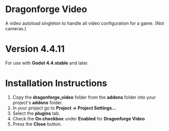 # Dragonforge Video
A video autoload singleton to handle all video configuration for a game. (Not cameras.)
# Version 4.4.11
For use with **Godot 4.4.stable** and later.
# Installation Instructions
1. Copy the **dragonforge_video** folder from the **addons** folder into your project's **addons** folder.
2. In your project go to **Project -> Project Settings...**
3. Select the **plugins** tab.
4. Check the **On checkbox** under **Enabled** for **Dragonforge Video**
5. Press the **Close** button.
